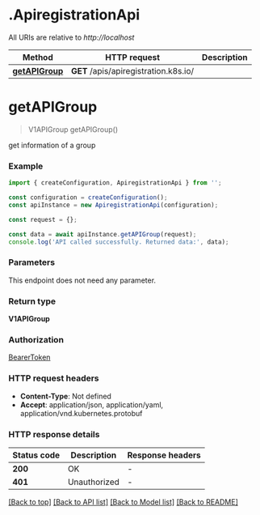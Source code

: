 # .ApiregistrationApi

All URIs are relative to *http://localhost*

Method | HTTP request | Description
------------- | ------------- | -------------
[**getAPIGroup**](ApiregistrationApi.md#getAPIGroup) | **GET** /apis/apiregistration.k8s.io/ | 


# **getAPIGroup**
> V1APIGroup getAPIGroup()

get information of a group

### Example


```typescript
import { createConfiguration, ApiregistrationApi } from '';

const configuration = createConfiguration();
const apiInstance = new ApiregistrationApi(configuration);

const request = {};

const data = await apiInstance.getAPIGroup(request);
console.log('API called successfully. Returned data:', data);
```


### Parameters
This endpoint does not need any parameter.


### Return type

**V1APIGroup**

### Authorization

[BearerToken](README.md#BearerToken)

### HTTP request headers

 - **Content-Type**: Not defined
 - **Accept**: application/json, application/yaml, application/vnd.kubernetes.protobuf


### HTTP response details
| Status code | Description | Response headers |
|-------------|-------------|------------------|
**200** | OK |  -  |
**401** | Unauthorized |  -  |

[[Back to top]](#) [[Back to API list]](README.md#documentation-for-api-endpoints) [[Back to Model list]](README.md#documentation-for-models) [[Back to README]](README.md)


